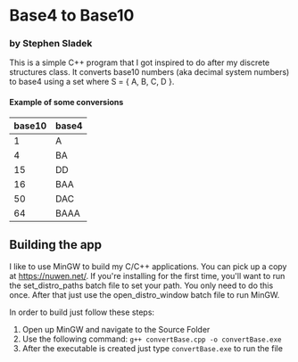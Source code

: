 # Base4 to Base10
### by Stephen Sladek

This is a simple C++ program that I got inspired to do after my discrete structures class.
It converts base10 numbers (aka decimal system numbers) to base4 using a set where S = { A, B, C, D }.

#### Example of some conversions

base10 | base4
--- | ---
1 | A
4 | BA
15 | DD
16 | BAA
50 | DAC
64 | BAAA

## Building the app
I like to use MinGW to build my C/C++ applications. You can pick up a copy at https://nuwen.net/.
If you're installing for the first time, you'll want to run the set_distro_paths batch file to set your path. You only need to do this once. After that just use the open_distro_window batch file to run MinGW.

In order to build just follow these steps:
1. Open up MinGW and navigate to the Source Folder
2. Use the following command: `g++ convertBase.cpp -o convertBase.exe`
3. After the executable is created just type `convertBase.exe` to run the file

